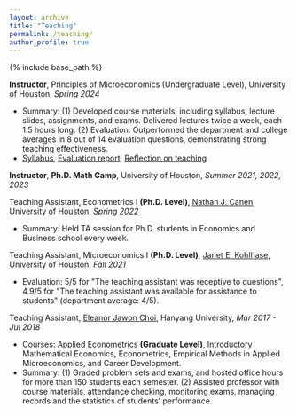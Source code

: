 ```yaml
---
layout: archive
title: "Teaching"
permalink: /teaching/
author_profile: true
---
```


{% include base_path %}
<!---
## Instructor
--->
**Instructor**, Principles of Microeconomics (Undergraduate Level), University of Houston, _Spring 2024_ 
* Summary: (1) Developed course materials, including syllabus, lecture slides, assignments, and exams. Delivered lectures twice a week, each 1.5 hours long. (2) Evaluation: Outperformed the department and college averages in 8 out of 14 evaluation questions, demonstrating strong teaching effectiveness. 
* [Syllabus](http://yujiezhangecon.github.io/files/teaching/PrincipleMicro_24Spring/Syllabus_ECON2302_S24_YujieZhang.pdf), [Evaluation report](http://yujiezhangecon.github.io/files/teaching/PrincipleMicro_24Spring/2220_14342_Course_Evaluation_Report.pdf), [Reflection on teaching](https://yujiezhang.notion.site/Reflection-on-Teaching-105791a2351880bd84f1efc28b6e6ed3)

**Instructor**, **Ph.D. Math Camp**, University of Houston, _Summer 2021, 2022, 2023_

<!---
## Teaching Assistant 
--->
Teaching Assistant, Econometrics I **(Ph.D. Level)**, [Nathan J. Canen](https://sites.google.com/site/njcanen/home), University of Houston, _Spring 2022_ 
* Summary: Held TA session for Ph.D. students in Economics and Business school every week. 

Teaching Assistant, Microeconomics I **(Ph.D. Level)**, [Janet E. Kohlhase](https://www.uh.edu/~kohlhase/), University of Houston, _Fall 2021_
* Evaluation: 5/5 for "The teaching assistant was receptive to questions", 4.9/5 for "The teaching assistant was available for assistance to students" (department average: 4/5).

Teaching Assistant, [Eleanor Jawon Choi](https://sites.google.com/view/eleanorjchoi), Hanyang University, _Mar 2017 - Jul 2018_
* Courses: Applied Econometrics **(Graduate Level)**, Introductory Mathematical Economics, Econometrics, Empirical Methods in Applied Microeconomics, and Career Development. 
* Summary: (1) Graded problem sets and exams, and hosted office hours for more than 150 students each semester. (2) Assisted professor with course materials, attendance checking, monitoring exams, managing records and the statistics of students’ performance. 

